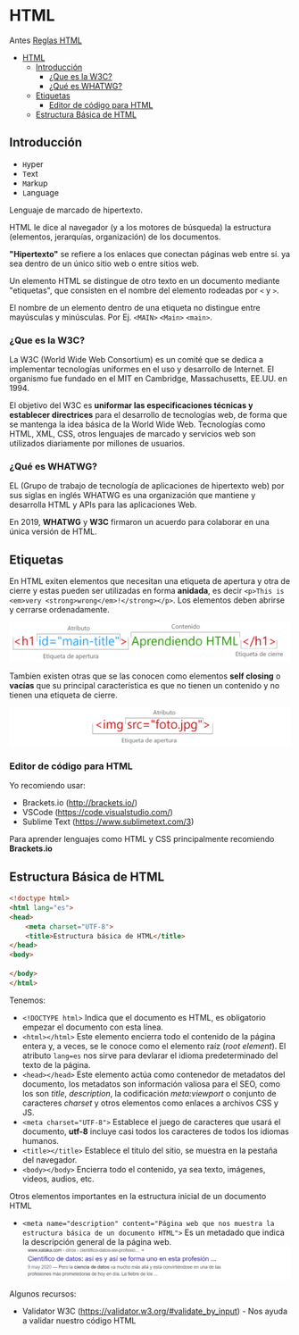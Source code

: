 # HTML

Antes [Reglas HTML](./Reglas.md)

- [HTML](#html)
  - [Introducción](#introducción)
    - [¿Que es la W3C?](#que-es-la-w3c)
    - [¿Qué es WHATWG?](#qué-es-whatwg)
  - [Etiquetas](#etiquetas)
    - [Editor de código para HTML](#editor-de-código-para-html)
  - [Estructura Básica de HTML](#estructura-básica-de-html)

## Introducción

* `H`yper
* `T`ext
* `M`arkup
* `L`anguage

Lenguaje de marcado de hipertexto.

HTML le dice al navegador (y a los motores de búsqueda) la estructura (elementos, jerarquías, organización) de los documentos.

**"Hipertexto"** se refiere a los enlaces que conectan páginas web entre sí. ya sea dentro de un único sitio web o entre sitios web.

Un elemento HTML se distingue de otro texto en un documento mediante "etiquetas", que consisten en el nombre del elemento rodeadas por `<` y `>`.

El nombre de un elemento dentro de una etiqueta no distingue entre mayúsculas y minúsculas. Por Ej. `<MAIN>` `<Main>` `<main>`.

### ¿Que es la W3C?

La W3C (World Wide Web Consortium) es un comité que se dedica a implementar tecnologías uniformes en el uso y desarrollo de Internet. El organismo fue fundado en el MIT en Cambridge, Massachusetts, EE.UU. en 1994.

El objetivo del W3C es **uniformar las especificaciones técnicas y establecer directrices** para el desarrollo de tecnologías web, de forma que se mantenga la idea básica de la World Wide Web. Tecnologías como HTML, XML, CSS, otros lenguajes de marcado y servicios web son utilizados diariamente por millones de usuarios.

### ¿Qué es WHATWG?

EL (Grupo de trabajo de tecnología de aplicaciones de hipertexto web) por sus siglas en inglés WHATWG es una organización que mantiene y desarrolla HTML y APIs para las aplicaciones Web.

En 2019, **WHATWG** y **W3C** firmaron un acuerdo para colaborar en una única versión de HTML.

## Etiquetas

En HTML exiten elementos que necesitan una etiqueta de apertura y otra de cierre y estas pueden ser utilizadas en forma **anidada**, es decir `<p>This is <em>very <strong>wrong</em>!</strong></p>`. Los elementos deben abrirse y cerrarse ordenadamente.

![Elementos con etiquetas de cierre y apertura](./img/etiqueta.png)

Tambien existen otras que se las conocen como elementos **self closing** o **vacías** que su principal característica es que no tienen un contenido y no tienen una etiqueta de cierre.

![Elementos vacíos](./img/etiqueta2.png)

### Editor de código para HTML

Yo recomiendo usar:
* Brackets.io (http://brackets.io/)
* VSCode (https://code.visualstudio.com/)
* Sublime Text (https://www.sublimetext.com/3)

Para aprender lenguajes como HTML y CSS principalmente recomiendo **Brackets.io**

## Estructura Básica de HTML

```html
<!doctype html>
<html lang="es">
<head>
    <meta charset="UTF-8">
    <title>Estructura básica de HTML</title>
</head>
<body>

</body>
</html>
```
Tenemos:

* `<!DOCTYPE html>` Indica que el documento es HTML, es obligatorio empezar el documento con esta línea.
* `<html></html>` Este elemento encierra todo el contenido de la página entera y, a veces, se le conoce como el elemento raíz (*root element*). El atributo `lang=es` nos sirve para devlarar el idioma predeterminado del texto de la página.
* `<head></head>` Este elemento actúa como contenedor de metadatos del documento, los metadatos son información valiosa para el SEO, como los son *title*, *description*, la codificación *meta:viewport* o conjunto de caracteres *charset* y otros elementos como enlaces a archivos CSS y JS.
* `<meta charset="UTF-8">` Establece el juego de caracteres que usará el documento, **utf-8** incluye casi todos los caracteres de todos los idiomas humanos.
* `<title></title>` Establece el titulo del sitio, se muestra en la pestaña del navegador.
* `<body></body>` Encierra todo el contenido, ya sea texto, imágenes, videos, audios, etc.

Otros elementos importantes en la estructura inicial de un documento HTML

* `<meta name="description" content="Página web que nos muestra la estructura básica de un documento HTML">` Es un metadado que indica la descripción general de la página web.
  ![Resultado de usar un meta description](./img/metadesc.png)

Algunos recursos:
* Validator W3C (https://validator.w3.org/#validate_by_input) - Nos ayuda a validar nuestro código HTML

























<br><br><br><br><br><br><br><br><br><br><br><br><br><br><br>


